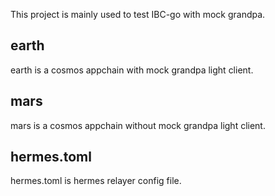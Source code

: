 This project is mainly used to test IBC-go with mock grandpa.
## earth
earth is a cosmos appchain with mock grandpa light client.
## mars
mars is a cosmos appchain without mock grandpa light client.
## hermes.toml
hermes.toml is hermes relayer config file.
